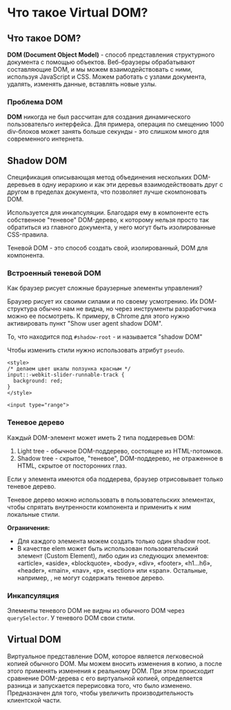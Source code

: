# Что такое Virtual DOM?

## Что такое DOM?

**DOM (Document Object Model)** - способ представления структурного документа с помощью объектов.
Веб-браузеры обрабатывают составляющие DOM, и мы можем взаимодействовать с ними, используя JavaScript и CSS.
Можем работать с узлами документа, удалять, изменять данные,  вставлять новые узлы.

### Проблема DOM

**DOM** никогда не был рассчитан для создания динамического пользовательго интерфейса. Для примера, операция по смещению 1000 div-блоков
может занять больше секунды - это слишком много для современного интернета.


## Shadow DOM

Спецификация описывающая метод объединения нескольких DOM-деревьев в одну иерархию и как эти деревья взаимодействовать друг с другом в пределах документа, что позволяет лучше скомпоновать DOM.

Используется для инкапсуляции. Благодаря ему в компоненте есть собственное "теневое" DOM-дерево, к которому нельзя просто так обратиться из главного документа, у него могут быть изолированные CSS-правила.

Теневой DOM - это способ создать свой, изолированный, DOM для компонента.

### Встроенный теневой DOM

Как браузер рисует сложные браузерные элементы управления?

Браузер рисует их своими силами и по своему усмотрению. Их DOM-структура обычно нам не видна, но через инструменты разработчика можно ее посмотреть.
К примеру, в Chrome для этого нужно активировать пункт "Show user agent shadow DOM".

То, что находится под `#shadow-root` - и называется "shadow DOM"

Чтобы изменить стили нужно использовать атрибут `pseudo`.

```
<style>
/* делаем цвет шкалы ползунка красным */
input::-webkit-slider-runnable-track {
  background: red;
}
</style>

<input type="range">
```

### Теневое дерево

Каждый DOM-элемент может иметь 2 типа поддеревьев DOM:

1. Light tree - обычное DOM-поддерево, состоящее из HTML-потомков.
2. Shadow tree - скрытое, "теневое", DOM-поддерево, не отраженное в HTML, скрытое от посторонних глаз.

Если у элемента имеются оба поддерева, браузер отрисовывает только теневое дерево.

Теневое дерево можно использовать в пользовательских элементах, чтобы спрятать внутренности компонента и применить к ним локальные стили. 

**Ограничения:**

- Для каждого элемента можем создать только один shadow root.
- В качестве elem может быть использован пользовательский элемент (Custom Element), либо один из следующих элементов: «article», «aside», «blockquote», «body», «div», «footer», «h1…h6», «header», «main», «nav», «p», «section» или «span». Остальные, например, <img>, не могут содержать теневое дерево.

### Инкапсуляция

Элементы теневого DOM не видны из обычного DOM через `querySelector`.
У теневого DOM свои стили.

## Virtual DOM

Виртуальное представление DOM, которое является легковесной копией обычного DOM. Мы можем вносить изменения в копию, а после этого применять изменения к реальному DOM.
При этом происходит сравнение DOM-дерева с его виртуальной копией, определяется разница и запускается перерисовка того, что было изменено.
Предназначен для того, чтобы увеличить производительность клиентской части.